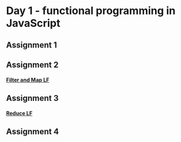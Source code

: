 # Day 1 - functional programming in JavaScript

## Assignment 1

## Assignment 2
#### [Filter and Map LF](http://jsbin.com/wudefe/62/edit?js,console)

## Assignment 3
#### [Reduce LF](https://jsbin.com/navife/edit?js,console)

## Assignment 4
